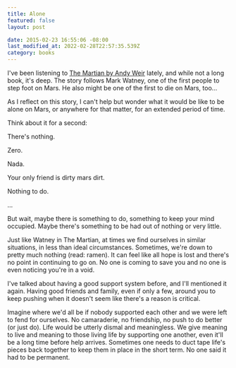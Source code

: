 ```yaml
---
title: Alone
featured: false
layout: post

date: 2015-02-23 16:55:06 -08:00
last_modified_at: 2022-02-28T22:57:35.539Z
category: books
---
```


I've been listening to [The Martian by Andy Weir](http://www.amazon.com/gp/product/B00EMXBDMA/ref=as_li_tl?ie=UTF8&camp=1789&creative=390957&creativeASIN=B00EMXBDMA&linkCode=as2&tag=jlymannet-20&linkId=EJPMID7W3G3C7TOR) lately, and while not a long book, it's deep. The story follows Mark Watney, one of the first people to step foot on Mars. He also might be one of the first to die on Mars, too…

As I reflect on this story, I can't help but wonder what it would be like to be alone on Mars, or anywhere for that matter, for an extended period of time.

Think about it for a second:

There's nothing.

Zero.

Nada.

Your only friend is dirty mars dirt.

Nothing to do.

…

But wait, maybe there is something to do, something to keep your mind occupied. Maybe there's something to be had out of nothing or very little.

Just like Watney in The Martian, at times we find ourselves in similar situations, in less than ideal circumstances. Sometimes, we're down to pretty much nothing (read: ramen). It can feel like all hope is lost and there's no point in continuing to go on. No one is coming to save you and no one is even noticing you're in a void.

I've talked about having a good support system before, and I'll mentioned it again. Having good friends and family, even if only a few, around you to keep pushing when it doesn't seem like there's a reason is critical.

Imagine where we'd all be if nobody supported each other and we were left to fend for ourselves. No camaraderie, no friendship, no push to do better (or just do). Life would be utterly dismal and meaningless. We give meaning to live and meaning to those living life by supporting one another, even it'll be a long time before help arrives. Sometimes one needs to duct tape life's pieces back together to keep them in place in the short term. No one said it had to be permanent.

